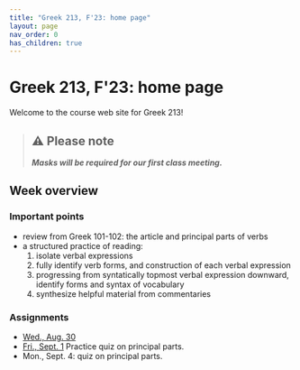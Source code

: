 ```yaml
---
title: "Greek 213, F'23: home page"
layout: page
nav_order: 0
has_children: true
---
```


# Greek 213, F'23: home page



Welcome to the course web site for Greek 213!



> ## ⚠️ Please note
>
> ***Masks will be required for our first class meeting.***



## Week overview

### Important points

- review from Greek 101-102: the article and principal parts of verbs
- a structured practice of reading:
    1. isolate verbal expressions
    1. fully identify verb forms, and construction of each verbal expression
    1. progressing from syntatically topmost verbal expression downward, identify forms and syntax of vocabulary
    1. synthesize helpful material from commentaries

### Assignments

- [Wed., Aug. 30](./classes/intro/)
- [Fri., Sept. 1](./classes/a_practice/)  Practice quiz on principal parts.
- Mon., Sept. 4:  quiz on principal parts.